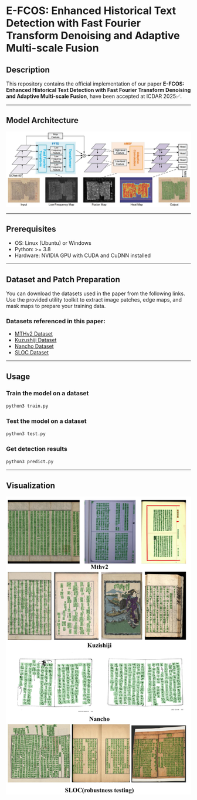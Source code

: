 # E-FCOS: Enhanced Historical Text Detection with Fast Fourier Transform Denoising and Adaptive Multi-scale Fusion

## Description
This repository contains the official implementation of our paper **E-FCOS: Enhanced Historical Text Detection with Fast Fourier Transform Denoising and Adaptive Multi-scale Fusion**, have been accepted at ICDAR 2025✅.

---

## Model Architecture

<img width="1000" alt="Overall Architecture" src="frame/E-FCOS.jpg" />

---

## Prerequisites
- OS: Linux (Ubuntu) or Windows  
- Python: >= 3.8  
- Hardware: NVIDIA GPU with CUDA and CuDNN installed  

---

## Dataset and Patch Preparation

You can download the datasets used in the paper from the following links.  
Use the provided utility toolkit to extract image patches, edge maps, and mask maps to prepare your training data.

### Datasets referenced in this paper:
- [MTHv2 Dataset](https://github.com/HCIILAB/MTHv2_Datasets_Release)  
- [Kuzushiji Dataset](https://codh.rois.ac.jp/char-shape/)  
- [Nancho Dataset](https://drive.google.com/file/d/1iFB-9zEtmB3bjbO77gTKIkTLhdSEeBFD/view)  
- [SLOC Dataset](https://aistudio.baidu.com/datasetdetail/234851)  

---

## Usage

### Train the model on a dataset

```bash
python3 train.py
```
### Test the model on a dataset

```bash
python3 test.py
```
### Get detection results

```bash
python3 predict.py
```
---
## Visualization
<img width="1000" alt="Overall Architecture" src="output/Vis.jpg" />
